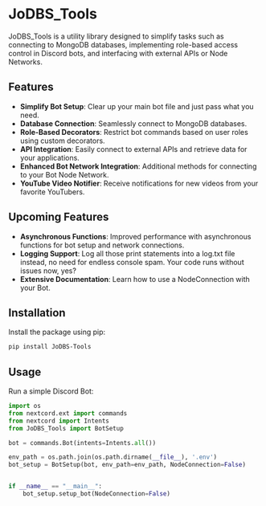 # JoDBS_Tools

JoDBS_Tools is a utility library designed to simplify tasks such as connecting to MongoDB databases, implementing role-based access control in Discord bots, and interfacing with external APIs or Node Networks.

## Features

- **Simplify Bot Setup**: Clear up your main bot file and just pass what you need.
- **Database Connection**: Seamlessly connect to MongoDB databases.
- **Role-Based Decorators**: Restrict bot commands based on user roles using custom decorators.
- **API Integration**: Easily connect to external APIs and retrieve data for your applications.
- **Enhanced Bot Network Integration**: Additional methods for connecting to your Bot Node Network.
- **YouTube Video Notifier**: Receive notifications for new videos from your favorite YouTubers.

## Upcoming Features

- **Asynchronous Functions**: Improved performance with asynchronous functions for bot setup and network connections.
- **Logging Support**: Log all those print statements into a log.txt file instead, no need for endless console spam. Your code runs without issues now, yes?
- **Extensive Documentation**: Learn how to use a NodeConnection with your Bot. 

## Installation

Install the package using pip:

```sh
pip install JoDBS-Tools
```

## Usage

Run a simple Discord Bot:

```python
import os
from nextcord.ext import commands
from nextcord import Intents
from JoDBS_Tools import BotSetup

bot = commands.Bot(intents=Intents.all())

env_path = os.path.join(os.path.dirname(__file__), '.env')
bot_setup = BotSetup(bot, env_path=env_path, NodeConnection=False)


if __name__ == "__main__":
    bot_setup.setup_bot(NodeConnection=False)
```